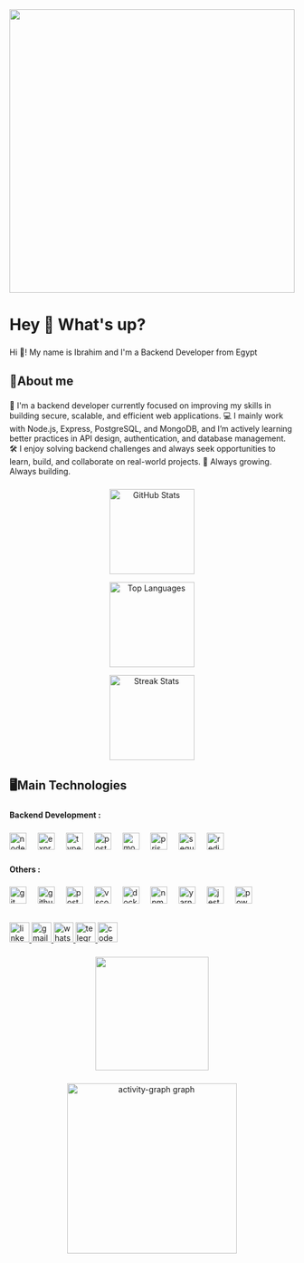 <div align="center">
  <img height="500" width="100%" src="https://user-images.githubusercontent.com/74038190/213910845-af37a709-8995-40d6-be59-724526e3c3d7.gif"  />
</div>

###

<h1 align="left">Hey 👋 What's up?</h1>

###

<p align="left">Hi 👋! My name is Ibrahim and I'm a Backend Developer from Egypt</p>

###

<h2 align="left">🤗About me</h2>

###

<p align="left">🚀 I'm a backend developer currently focused on improving my skills in building secure, scalable, and efficient web applications.
💻 I mainly work with Node.js, Express, PostgreSQL, and MongoDB, and I’m actively learning better practices in API design, authentication, and database management.
🛠️ I enjoy solving backend challenges and always seek opportunities to learn, build, and collaborate on real-world projects.
🌱 Always growing. Always building.

</p>

###

<div align="center">

  <!-- إحصائيات عامة -->
  <img 
    src="https://github-readme-stats.vercel.app/api?username=IbrahimMohamed101&hide_title=false&hide_rank=true&show_icons=true&include_all_commits=true&count_private=true&disable_animations=false&theme=dracula&locale=en&hide_border=false" 
    height="150" 
    alt="GitHub Stats" 
  />

  <!-- اللغات المستخدمة -->
  <img 
    src="https://github-readme-stats.vercel.app/api/top-langs?username=IbrahimMohamed101&locale=en&hide_title=false&layout=compact&card_width=320&langs_count=20&theme=dracula&hide_border=false" 
    height="150" 
    alt="Top Languages" 
  />

  <!-- ستريك النشاط -->
  <img 
    src="https://streak-stats.demolab.com?user=IbrahimMohamed101&locale=en&mode=daily&theme=dracula&hide_border=false&border_radius=5" 
    height="150" 
    alt="Streak Stats" 
  />

</div>



###

<h2 align="left">🖥️Main Technologies</h2>

###


<h4 align="left">Backend Development :</h4>

###

<div align="left">
  <img src="https://cdn.jsdelivr.net/gh/devicons/devicon/icons/nodejs/nodejs-original.svg" height="30" alt="nodejs logo" />
  <img width="12" />
  <img src="https://skillicons.dev/icons?i=express" height="30" alt="express logo" />
  <img width="12" />
  <img src="https://skillicons.dev/icons?i=typescript" height="30" alt="typescript logo" />
  <img width="12" />
  <img src="https://skillicons.dev/icons?i=postgres" height="30" alt="postgresql logo" />
  <img width="12" />
  <img src="https://skillicons.dev/icons?i=mongodb" height="30" alt="mongodb logo" />
  <img width="12" />
  <img src="https://skillicons.dev/icons?i=prisma" height="30" alt="prisma logo" />
  <img width="12" />
  <img src="https://skillicons.dev/icons?i=sequelize" height="30" alt="sequelize logo" />
  <img width="12" />
  <img src="https://skillicons.dev/icons?i=redis" height="30" alt="redis logo" />
</div>


###

<h4 align="left">Others :</h4>

###

<div align="left">
  <img src="https://cdn.simpleicons.org/git/F05032" height="30" alt="git logo" />
  <img width="12" />
  <img src="https://skillicons.dev/icons?i=github" height="30" alt="github logo" />
  <img width="12" />
  <img src="https://skillicons.dev/icons?i=postman" height="30" alt="postman logo" />
  <img width="12" />
  <img src="https://skillicons.dev/icons?i=vscode" height="30" alt="vscode logo" />
  <img width="12" />
  <img src="https://cdn.jsdelivr.net/gh/devicons/devicon/icons/docker/docker-original.svg" height="30" alt="docker logo" />
  <img width="12" />
  <img src="https://cdn.jsdelivr.net/gh/devicons/devicon/icons/npm/npm-original-wordmark.svg" height="30" alt="npm logo" />
  <img width="12" />
  <img src="https://cdn.jsdelivr.net/gh/devicons/devicon/icons/yarn/yarn-original.svg" height="30" alt="yarn logo" />
  <img width="12" />
  <img src="https://cdn.simpleicons.org/jest/C21325" height="30" alt="jest logo" />
  <img width="12" />
  <img src="https://skillicons.dev/icons?i=powershell" height="30" alt="powershell logo" />
</div>

###

<h2 align="left"></h2>

###

<div align="left">
  <a href="https://www.linkedin.com/in/ibrahim-muhammad-5b7a29232/?locale=en_US/" target="_blank">
    <img src="https://img.shields.io/static/v1?message=LinkedIn&logo=linkedin&label=&color=0077B5&logoColor=white&labelColor=&style=for-the-badge" height="35" alt="linkedin logo"  />
  </a>
  <a href="mailto:hemaatar636@gmail.com" target="_blank">
    <img src="https://img.shields.io/static/v1?message=Gmail&logo=gmail&label=&color=D14836&logoColor=white&labelColor=&style=for-the-badge" height="35" alt="gmail logo"  />
  </a>
  <a href="https://wa.me/21110021106" target="_blank">
    <img src="https://img.shields.io/static/v1?message=Whatsapp&logo=whatsapp&label=&color=25D366&logoColor=white&labelColor=&style=for-the-badge" height="35" alt="whatsapp logo"  />
  </a>
  <a href="https://t.me/hemaatar" target="_blank">
    <img src="https://img.shields.io/static/v1?message=Telegram&logo=telegram&label=&color=2CA5E0&logoColor=white&labelColor=&style=for-the-badge" height="35" alt="telegram logo"  />
  </a>
  <a href="https://codepen.io/Hema-Atar" target="_blank">
    <img src="https://img.shields.io/static/v1?message=Codepen&logo=codepen&label=&color=000000&logoColor=white&labelColor=&style=for-the-badge" height="35" alt="codepen logo"  />
  </a>
</div>

###

<div align="center">
  <img height="200" src="https://gifdb.com/images/high/one-piece-funny-luffy-and-zoro-snkswztgq8yfuckv.webp"  />
</div>

###

<div align="center">
  <img src="https://github-readme-activity-graph.vercel.app/graph?username=IbrahimMohamed&radius=16&theme=react&area=true&order=5" height="300" alt="activity-graph graph"  />
</div>

###
